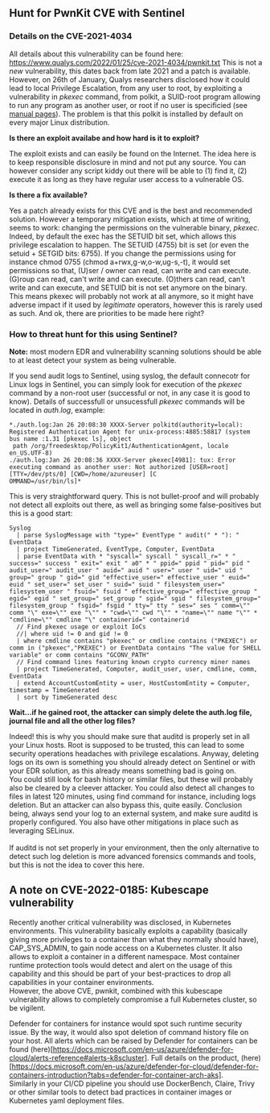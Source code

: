 ## Hunt for PwnKit CVE with Sentinel

### Details on the CVE-2021-4034

All details about this vulnerability can be found here: https://www.qualys.com/2022/01/25/cve-2021-4034/pwnkit.txt
This is not a *new* vulnerability, this dates back from late 2021 and a patch is available.
However, on 26th of January, Qualys researchers disclosed how it could lead to local Privilege Escalation, from any user to root, by exploiting a vulnerability in *pkexec* command, from polkit, a SUID-root program allowing to run any program as another user, or root if no user is specificied (see [manual pages](https://linux.die.net/man/1/pkexec)).
The problem is that this polkit is installed by default on every major Linux distribution.

**Is there an exploit availabe and how hard is it to exploit?**

The exploit exists and can easily be found on the Internet. The idea here is to keep responsible disclosure in mind and not put any source. You can however consider any script kiddy out there will be able to (1) find it, (2) execute it as long as they have regular user access to a vulnerable OS.

**Is there a fix available?**

Yes a patch already exists for this CVE and is the best and recommended solution.
However a temporary mitigation exists, which at time of writing, seems to work: changing the permissions on the vulnerable binary, *pkexec*.
Indeed, by default the exec has the SETUID bit set, which allows this privilege escalation to happen. The SETUID (4755) bit is set (or even the setuid + SETGID bits: 6755). If you change the permissions using for instance chmod 0755 (chmod a+rwx,g-w,o-w,ug-s,-t), it would set permissions so that, (U)ser / owner can read, can write and can execute. (G)roup can read, can't write and can execute. (O)thers can read, can't write and can execute, and SETUID bit is not set anymore on the binary. 
This means pkexec will probably not work at all anymore, so it might have adverse impact if it used by *legitimate* operators, however this is rarely used as such. And ok, there are priorities to be made here right?

### How to threat hunt for this using Sentinel?

**Note:** most modern EDR and vulnerability scanning solutions should be able to at least detect your system as being vulnerable. 

If you send audit logs to Sentinel, using syslog, the default connecotr for Linux logs in Sentinel, you can simply look for execution of the *pkexec* command by a non-root user (successful or not, in any case it is good to know). 
Details of successfull or unsucessfull *pkexec* commands will be located in *auth.log*, example:

```
*./auth.log:Jan 26 20:08:30 XXXX-Server polkitd(authority=local): Registered Authentication Agent for unix-process:4885:58817 (system bus name :1.31 [pkexec ls], object
 path /org/freedesktop/PolicyKit1/AuthenticationAgent, locale en_US.UTF-8)
./auth.log:Jan 26 20:08:36 XXXX-Server pkexec[4981]: tux: Error executing command as another user: Not authorized [USER=root] [TTY=/dev/pts/0] [CWD=/home/azureuser] [C
OMMAND=/usr/bin/ls]*
```

This is very straightforward query. This is not bullet-proof and will probably not detect all exploits out there, as well as bringing some false-positives but this is a good start:

```
Syslog
  | parse SyslogMessage with "type=" EventType " audit(" * "): " EventData
  | project TimeGenerated, EventType, Computer, EventData 
  | parse EventData with * "syscall=" syscall " syscall_r=" * " success=" success " exit=" exit " a0" * " ppid=" ppid " pid=" pid " audit_user=" audit_user " auid=" auid " user=" user " uid=" uid " group=" group " gid=" gid "effective_user=" effective_user " euid=" euid " set_user=" set_user " suid=" suid " filesystem_user=" filesystem_user " fsuid=" fsuid " effective_group=" effective_group " egid=" egid " set_group=" set_group " sgid=" sgid " filesystem_group=" filesystem_group " fsgid=" fsgid " tty=" tty " ses=" ses " comm=\"" comm "\" exe=\"" exe "\"" * "cwd=\"" cwd "\"" * "name=\"" name "\"" * "cmdline=\"" cmdline "\" containerid=" containerid
  // Find pkexec usage or exploit IoCs
  //| where uid != 0 and gid != 0
  | where cmdline contains "pkexec" or cmdline contains ("PKEXEC") or comm in ("pkexec","PKEXEC") or EventData contains "The value for SHELL variable" or comm contains "GCONV_PATH"
  // Find command lines featuring known crypto currency miner names
  | project TimeGenerated, Computer, audit_user, user, cmdline, comm, EventData
  | extend AccountCustomEntity = user, HostCustomEntity = Computer, timestamp = TimeGenerated
  | sort by TimeGenerated desc
```

**Wait...if he gained root, the attacker can simply delete the auth.log file, journal file and all the other log files?**

Indeed! this is why you should make sure that auditd is properly set in all your Linux hosts. Root is supposed to be trusted, this can lead to some security operations headaches with privilege escalations. Anyway, deleting logs on its own is something you should already detect on Sentinel or with your EDR solution, as this already means something bad is going on. <br />
You could still look for bash history or similar files, but these will probably also be cleared by a cleever attacker. 
You could also detect all changes to files in latest 120 minutes, using find command for instance, including logs deletion. But an attacker can also bypass this, quite easily. Conclusion being, always send your log to an external system, and make sure auditd is properly configured.
You also have other mitigations in place such as leveraging SELinux.
<br />
<br />
If auditd is not set properly in your environment, then the only alternative to detect such log deletion is more advanced forensics commands and tools, but this is not the idea to cover this here.

## A note on CVE-2022-0185: Kubescape vulnerability

Recently another critical vulnerability was disclosed, in Kubernetes environments. This vulnerability basically exploits a capability (basically giving more privileges to a container than what they normally should have), CAP_SYS_ADMIN, to gain node access on a Kubernetes cluster. It also allows to exploit a container in a different namespace. 
Most container runtime protection tools would detect and alert on the usage of this capability and this should be part of your best-practices to drop all capabilities in your container environments. <br />
However, the above CVE, pwnkit, combined with this kubescape vulnerability allows to completely compromise a full Kubernetes cluster, so be vigilent. 

Defender for containers for instance would spot such runtime security issue. By the way, it would also spot deletion of command history file on your host.
All alerts which can be raised by Defender for containers can be found (here)[https://docs.microsoft.com/en-us/azure/defender-for-cloud/alerts-reference#alerts-k8scluster]. Full details on the product, (here)[https://docs.microsoft.com/en-us/azure/defender-for-cloud/defender-for-containers-introduction?tabs=defender-for-container-arch-aks]. <br />
Similarly in your CI/CD pipeline you should use DockerBench, Claire, Trivy or other similar tools to detect bad practices in container images or Kubernetes yaml deployment files. 



